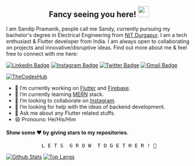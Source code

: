 <h2 align="center">Fancy seeing you here! 
<a href="https://github.com/thecodexhub">
<img src="https://raw.githubusercontent.com/aemmadi/aemmadi/master/wave.gif" width="30px">
</a>
</h2>

I am Sandip Pramanik, people call me Sandy, currently pursuing my bachelor's degree in Electrical Engineering from [NIT Durgapur](https://nitdgp.ac.in/). I am a tech enthusiast & Flutter developer from India. I am always open to collaborating on projects and innovative/disruptive ideas. Find out more about me & feel free to connect with me here:

[![Linkedin Badge](https://img.shields.io/badge/-Sandip%20Pramanik-0077b5?style=flat-square&logo=Linkedin&logoColor=white&link=https://www.linkedin.com/in/sandip-pramanik-56a4a51b2/)](https://www.linkedin.com/in/sandip-pramanik-56a4a51b2/)
[![Instagram Badge](https://img.shields.io/badge/-thecodexhub-833ab4?style=flat-square&logo=instagram&logoColor=white&link=https://instagram.com/thecodexhub/)](https://instagram.com/thecodexhub/)
[![Twitter Badge](https://img.shields.io/badge/-thecodexhub-1da1f2?style=flat-square&logo=twitter&logoColor=white&link=https://twitter.com/thecodexhub/)](https://twitter.com/thecodexhub/)
[![Gmail Badge](https://img.shields.io/badge/-sandipramanik07@gmail.com-c14438?style=flat-square&logo=Gmail&logoColor=white&link=mailto:sandipramanik07@gmail.com)](mailto:sandipramanik07@gmail.com)

<p align ="left"> <a href="https://github.com/thecodexhub">
 <img src="https://komarev.com/ghpvc/?username=thecodexhub&label=Views&color=blue&style=plastic" alt="TheCodexHub"/>
</a> </p>


- 🔭 I’m currently working on [Flutter](https://flutter.dev/) and [Firebase](https://firebase.google.com/).
- 🌱 I’m currently learning [MERN](https://www.mongodb.com/mern-stack) stack.
- 👯 I’m looking to collaborate on [Instagram](https://www.instagram.com/thecodexhub/).
- 🤔 I’m looking for help with the ideas of backend development.
- 💬 Ask me about any Flutter related stuffs.
- 😄 Pronouns: He/His/Him


#### Show some ❤️ by giving stars to my repositories.

<pre align="center">L E T S  G R O W  T O G E T H E R ! 💪</pre>

[![Github Stats](https://github-readme-stats.vercel.app/api?username=thecodexhub&count_private=true&show_icons=true&theme=dracula)](https://github.com/thecodexhub)
[![Top Langs](https://github-readme-stats.vercel.app/api/top-langs/?username=thecodexhub&theme=dracula&layout=compact)](https://github.com/thecodexhub)
